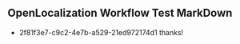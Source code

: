 ## OpenLocalization Workflow Test MarkDown
* 2f81f3e7-c9c2-4e7b-a529-21ed972174d1 thanks!

<!--HONumber=Jul16_HO3-->



